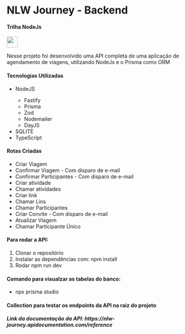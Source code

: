 <h1>NLW Journey - Backend</h1>

<h4>Trilha NodeJs</h4>

<img src="https://github.com/user-attachments/assets/728e9199-a89c-48cb-b0c1-0c6d83f835e8" width="30"/>

<p>Nesse projeto foi desenvolvido uma API completa de uma aplicação de agendamento de viagens, utilizando NodeJs e o Prisma como ORM</p>

<h4>Tecnologias Utilizadas</h4>
  <ul>
    <li>NodeJS</li>
      <ul>
        <li>Fastify</li>
        <li>Prisma</li>
        <li>Zod</li>
        <li>Nodemailer</li>
        <li>DayJS</li>
      </ul>
    <li>SQLITE</li>
    <li>TypeScript</li>
  </ul>

  <h4>Rotas Criadas</h4>
  <ul>
    <li>Criar Viagem</li>
    <li>Confirmar Viagem - Com disparo de e-mail</li>
    <li>Confirmar Participantes - Com disparo de e-mail</li>
    <li>Criar atividade</li>
    <li>Chamar atividades</li>
    <li>Criar link</li>
    <li>Chamar Lins</li>
    <li>Chamar Participantes</li>
    <li>Criar Convite - Com disparo de e-mail</li>
    <li>Atualizar Viagem</li>
    <li>Chamar Participante Único</li>
  </ul>

  <h4>Para rodar a API:</h4>
  <ol>
    <li>Clonar o repositório</li>
    <li>Instalar as dependências com: npm install</li>
    <li>Rodar npm run dev</li>
  </ol>

  <h4>Comando para visualzar as tabelas do banco:</h4>
  <ul>
    <li>npx prisma studio</li>
  </ul>

  <h4>Collection para testar os endpoints da API na raiz do projeto</h4>
  <h5>Link da documentação da API: https://nlw-journey.apidocumentation.com/reference</h5>
  
  
 

  
